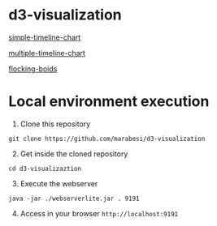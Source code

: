 # d3-visualization

[simple-timeline-chart](https://marabesi.github.io/d3-visualization/simple-timeline-chart)

[multiple-timeline-chart](https://marabesi.github.io/d3-visualization/multiple-timeline-chart)

[flocking-boids](https://marabesi.github.io/d3-visualization/flocking-boids)

# Local environment execution

1) Clone this repository

```
git clone https://github.com/marabesi/d3-visualization
```

2) Get inside the cloned repository

```
cd d3-visualizaztion
```

3) Execute the webserver

```
java -jar ./webserverlite.jar . 9191
```

4) Access in your browser `http://localhost:9191`
